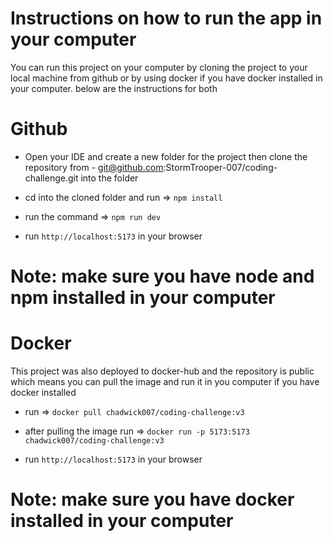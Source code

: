 # Instructions on how to run the app in your computer

You can run this project on your computer by cloning the project to your local machine from github or by using docker if you have docker installed in your computer. below are the instructions for both

# Github
- Open your IDE and create a new folder for the project then clone the repository from - git@github.com:StormTrooper-007/coding-challenge.git into the folder

- cd into the cloned folder and run => `npm install`

- run the command => `npm run dev`

- run `http://localhost:5173` in your browser

# Note: make sure you have node and npm installed in your computer

 
# Docker 
This project was also deployed to docker-hub and the repository is public which means you can pull the image and run it in you computer if you have docker installed

- run => `docker pull chadwick007/coding-challenge:v3`

- after pulling the image run => `docker run -p 5173:5173 chadwick007/coding-challenge:v3`

- run `http://localhost:5173` in your browser

# Note: make sure you have docker installed in your computer


